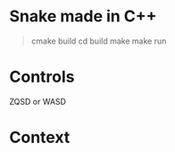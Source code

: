 # Snake made in C++ 

>cmake build
>cd build
>make
>make run

# Controls 

ZQSD or WASD

# Context

